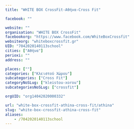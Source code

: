 ```yaml
---
title: "WHITE BOX CrossFit-Αθήνα-Cross Fit"

facebook: ""

website: ""
organisation: "WHITE BOX CrossFit"
facebookorg: "https://www.facebook.com/WhiteBoxCrossfit"
websiteorg: "whiteboxcrossfit.gr"
UID: "7042020140113school"
cities: ["Αθήνα"]
perioxi: ""
address: ""

places: [""]
categories: ["Κλειστού Χώρου"]
subcategories: ["Cross Fit"]
categoryNoSLug: ["kleistou-xorou"]
subcategoriesNoSLug: ["crossfit"]

orgUID: "org14042020000332"

url: "white-box-crossfit-athina-cross-fit/athina"
slug: "white-box-crossfit-athina-cross-fit"
aliases:
    - /7042020140113school
---
```





